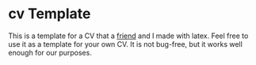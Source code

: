 # cv Template
This is a template for a CV that a [friend](https://github.com/jara1008/) and I made with latex. Feel free to use it as a template for your own CV. It is not bug-free, but it works well enough for our purposes.
